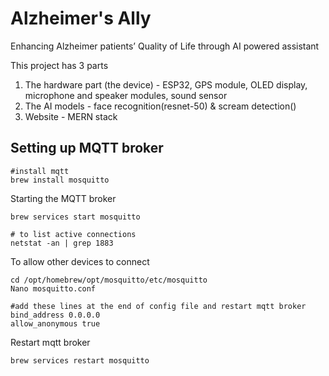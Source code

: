 # Alzheimer's Ally
Enhancing Alzheimer patients’ Quality of Life through AI powered assistant

This project has 3 parts
1. The hardware part (the device) - ESP32, GPS module, OLED display, microphone and speaker modules, sound sensor
2. The AI models - face recognition(resnet-50) & scream detection()
3. Website - MERN stack

## Setting up MQTT broker
```
#install mqtt
brew install mosquitto
```
Starting the MQTT broker
```
brew services start mosquitto

# to list active connections
netstat -an | grep 1883
```

To allow other devices to connect
```
cd /opt/homebrew/opt/mosquitto/etc/mosquitto
Nano mosquitto.conf

#add these lines at the end of config file and restart mqtt broker
bind_address 0.0.0.0
allow_anonymous true
```

Restart mqtt broker
```
brew services restart mosquitto
```
